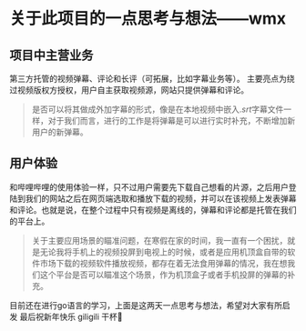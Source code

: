 # 关于此项目的一点思考与想法——wmx

## 项目中主营业务
第三方托管的视频弹幕、评论和长评（可拓展，比如字幕业务等）。 主要亮点为绕过视频版权方授权，用户自主获取视频源，网站只提供弹幕和评论。 
>是否可以将其做成外加字幕的形式，像是在本地视频中嵌入$.srt$字幕文件一样，对于我们而言，进行的工作是将弹幕是可以进行实时补充，不断增加新用户的新弹幕。

## 用户体验
和哔哩哔哩的使用体验一样，只不过用户需要先下载自己想看的片源，之后用户登陆到我们的网站之后在网页端选取和播放下载的视频，并可以在该视频上发表弹幕和评论。也就是说，在整个过程中只有视频是离线的，弹幕和评论都是托管在我们的平台上。
>关于主要应用场景的瞄准问题，在寒假在家的时间，我一直有一个困扰，就是无论我将手机上的视频投屏到电视上的时候，或者是应用机顶盒自带的软件市场下载的视频软件播放视频，都存在着无法食用弹幕的情况，我在想我们这个平台是否可以瞄准这个场景，作为机顶盒子或者手机投屏的弹幕的补充。

目前还在进行go语言的学习，上面是这两天一点思考与想法，希望对大家有所启发 最后祝新年快乐 giligili 干杯🍻